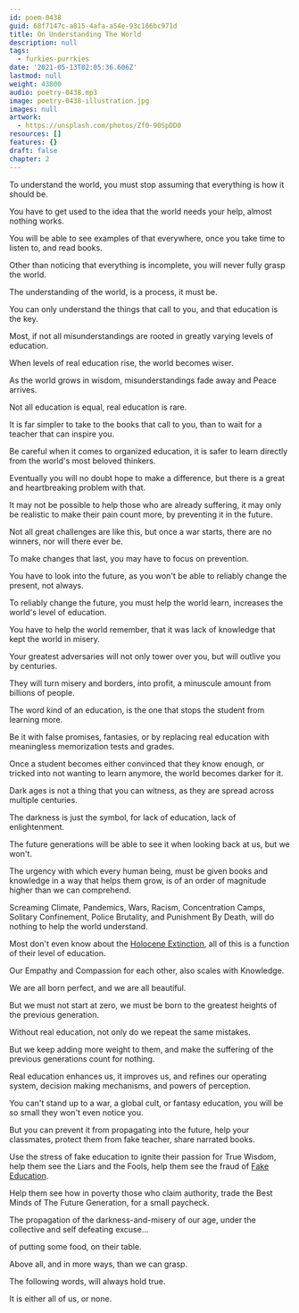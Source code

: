 ```yaml
---
id: poem-0438
guid: 68f7147c-a815-4afa-a54e-93c166bc971d
title: On Understanding The World
description: null
tags:
  - furkies-purrkies
date: '2021-05-13T02:05:36.606Z'
lastmod: null
weight: 43800
audio: poetry-0438.mp3
image: poetry-0438-illustration.jpg
images: null
artwork:
  - https://unsplash.com/photos/Zf0-90SpDD0
resources: []
features: {}
draft: false
chapter: 2
---
```


To understand the world, you must stop assuming that everything is how it should be.

You have to get used to the idea that the world needs your help, almost nothing works.

You will be able to see examples of that everywhere, once you take time to listen to, and read books.

Other than noticing that everything is incomplete, you will never fully grasp the world.

The understanding of the world, is a process, it must be.

You can only understand the things that call to you, and that education is the key.

Most, if not all misunderstandings are rooted in greatly varying levels of education.

When levels of real education rise, the world becomes wiser.

As the world grows in wisdom, misunderstandings fade away and Peace arrives.

Not all education is equal, real education is rare.

It is far simpler to take to the books that call to you, than to wait for a teacher that can inspire you.

Be careful when it comes to organized education, it is safer to learn directly from the world's most beloved thinkers.

Eventually you will no doubt hope to make a difference, but there is a great and heartbreaking problem with that.

It may not be possible to help those who are already suffering, it may only be realistic to make their pain count more, by preventing it in the future.

Not all great challenges are like this, but once a war starts, there are no winners, nor will there ever be.

To make changes that last, you may have to focus on prevention.

You have to look into the future, as you won't be able to reliably change the present, not always.

To reliably change the future, you must help the world learn, increases the world's level of education.

You have to help the world remember, that it was lack of knowledge that kept the world in misery.

Your greatest adversaries will not only tower over you, but will outlive you by centuries.

They will turn misery and borders, into profit, a minuscule amount from billions of people.

The word kind of an education, is the one that stops the student from learning more.

Be it with false promises, fantasies, or by replacing real education with meaningless memorization tests and grades.

Once a student becomes either convinced that they know enough, or tricked into not wanting to learn anymore, the world becomes darker for it.

Dark ages is not a thing that you can witness, as they are spread across multiple centuries.

The darkness is just the symbol, for lack of education, lack of enlightenment.

The future generations will be able to see it when looking back at us, but we won't.

The urgency with which every human being, must be given books and knowledge in a way that helps them grow, is of an order of magnitude higher than we can comprehend.

Screaming Climate, Pandemics, Wars, Racism, Concentration Camps, Solitary Confinement, Police Brutality, and Punishment By Death, will do nothing to help the world understand.

Most don't even know about the [Holocene Extinction](https://en.wikipedia.org/wiki/Holocene_extinction), all of this is a function of their level of education.

Our Empathy and Compassion for each other, also scales with Knowledge.

We are all born perfect, and we are all beautiful.

But we must not start at zero, we must be born to the greatest heights of the previous generation.

Without real education, not only do we repeat the same mistakes.

But we keep adding more weight to them, and make the suffering of the previous generations count for nothing.

Real education enhances us, it improves us, and refines our operating system, decision making mechanisms, and powers of perception.

You can't stand up to a war, a global cult, or fantasy education, you will be so small they won't even notice you.

But you can prevent it from propagating into the future, help your classmates, protect them from fake teacher, share narrated books.

Use the stress of fake education to ignite their passion for True Wisdom, help them see the Liars and the Fools, help them see the fraud of [Fake Education](https://www.youtube.com/watch?v=fmoor8DwqW4).

Help them see how in poverty those who claim authority, trade the Best Minds of The Future Generation, for a small paycheck.

The propagation of the darkness-and-misery of our age, under the collective and self defeating excuse...

of putting some food, on their table.

Above all, and in more ways, than we can grasp.

The following words, will always hold true.

It is either all of us, or none.
